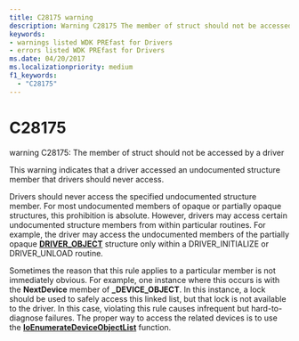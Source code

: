 ```yaml
---
title: C28175 warning
description: Warning C28175 The member of struct should not be accessed by a driver.
keywords:
- warnings listed WDK PREfast for Drivers
- errors listed WDK PREfast for Drivers
ms.date: 04/20/2017
ms.localizationpriority: medium 
f1_keywords: 
  - "C28175"
---
```


# C28175


warning C28175: The member of struct should not be accessed by a driver

This warning indicates that a driver accessed an undocumented structure member that drivers should never access.

Drivers should never access the specified undocumented structure member. For most undocumented members of opaque or partially opaque structures, this prohibition is absolute. However, drivers may access certain undocumented structure members from within particular routines. For example, the driver may access the undocumented members of the partially opaque [**DRIVER\_OBJECT**](/windows-hardware/drivers/ddi/wdm/ns-wdm-_driver_object) structure only within a DRIVER\_INITIALIZE or DRIVER\_UNLOAD routine.

Sometimes the reason that this rule applies to a particular member is not immediately obvious. For example, one instance where this occurs is with the **NextDevice** member of **\_DEVICE\_OBJECT**. In this instance, a lock should be used to safely access this linked list, but that lock is not available to the driver. In this case, violating this rule causes infrequent but hard-to-diagnose failures. The proper way to access the related devices is to use the [**IoEnumerateDeviceObjectList**](/windows-hardware/drivers/ddi/ntifs/nf-ntifs-ioenumeratedeviceobjectlist) function.

 

